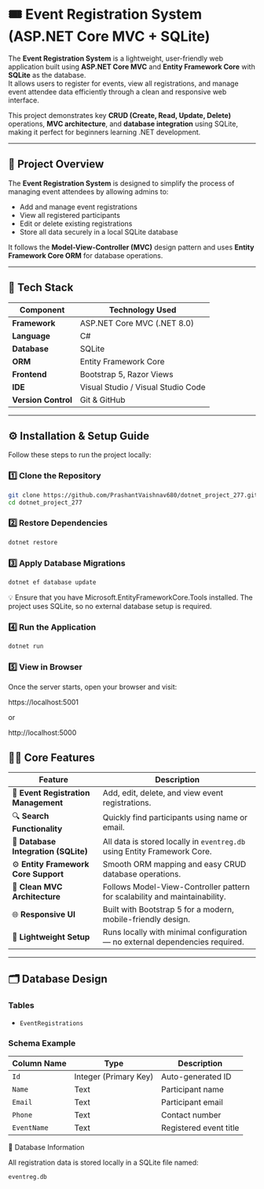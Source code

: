 # 🎟️ Event Registration System (ASP.NET Core MVC + SQLite)

The **Event Registration System** is a lightweight, user-friendly web application built using **ASP.NET Core MVC** and **Entity Framework Core** with **SQLite** as the database.  
It allows users to register for events, view all registrations, and manage event attendee data efficiently through a clean and responsive web interface.  

This project demonstrates key **CRUD (Create, Read, Update, Delete)** operations, **MVC architecture**, and **database integration** using SQLite, making it perfect for beginners learning .NET development.

---

## 🧩 Project Overview

The **Event Registration System** is designed to simplify the process of managing event attendees by allowing admins to:

- Add and manage event registrations  
- View all registered participants  
- Edit or delete existing registrations  
- Store all data securely in a local SQLite database  

It follows the **Model-View-Controller (MVC)** design pattern and uses **Entity Framework Core ORM** for database operations.

---

## 🧱 Tech Stack

| Component | Technology Used |
|------------|----------------|
| **Framework** | ASP.NET Core MVC (.NET 8.0) |
| **Language** | C# |
| **Database** | SQLite |
| **ORM** | Entity Framework Core |
| **Frontend** | Bootstrap 5, Razor Views |
| **IDE** | Visual Studio / Visual Studio Code |
| **Version Control** | Git & GitHub |

---

## ⚙️ Installation & Setup Guide

Follow these steps to run the project locally:

### 1️⃣ Clone the Repository
```bash
git clone https://github.com/PrashantVaishnav680/dotnet_project_277.git
cd dotnet_project_277
```

### 2️⃣ Restore Dependencies
```bash
dotnet restore
```
### 3️⃣ Apply Database Migrations
```bash
dotnet ef database update
```

💡 Ensure that you have Microsoft.EntityFrameworkCore.Tools installed. The project uses SQLite, so no external database setup is required.

### 4️⃣ Run the Application
```bash
dotnet run
```

### 5️⃣ View in Browser

Once the server starts, open your browser and visit:

https://localhost:5001


or

http://localhost:5000

## 🧑‍💻 Core Features

| Feature | Description |
|----------|--------------|
| 📝 **Event Registration Management** | Add, edit, delete, and view event registrations. |
| 🔍 **Search Functionality** | Quickly find participants using name or email. |
| 💾 **Database Integration (SQLite)** | All data is stored locally in `eventreg.db` using Entity Framework Core. |
| ⚙️ **Entity Framework Core Support** | Smooth ORM mapping and easy CRUD database operations. |
| 🧱 **Clean MVC Architecture** | Follows Model-View-Controller pattern for scalability and maintainability. |
| 🌐 **Responsive UI** | Built with Bootstrap 5 for a modern, mobile-friendly design. |
| 🚀 **Lightweight Setup** | Runs locally with minimal configuration — no external dependencies required. |

---

## 🗂️ Database Design

### **Tables**
- `EventRegistrations`

### **Schema Example**

| Column Name | Type | Description |
|--------------|------|-------------|
| `Id` | Integer (Primary Key) | Auto-generated ID |
| `Name` | Text | Participant name |
| `Email` | Text | Participant email |
| `Phone` | Text | Contact number |
| `EventName` | Text | Registered event title |

💾 Database Information

All registration data is stored locally in a SQLite file named:

`eventreg.db`

